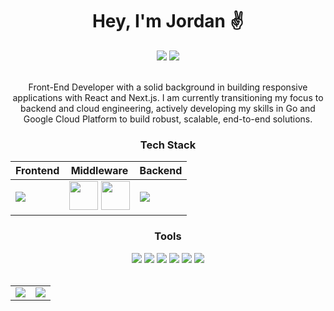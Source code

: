 <div align="center">
<h1>Hey, I'm Jordan ✌️</h1>

<img src="https://img.shields.io/badge/Status-Online-green" />
<img src="https://img.shields.io/badge/Learning-Google%20Cloud%20Engineering-blue" />
<br>
<br>
<p>Front-End Developer with a solid background in building responsive applications with React and Next.js. I am currently transitioning my focus to backend and cloud engineering, actively developing my skills in Go and Google Cloud Platform to build robust, scalable, end-to-end solutions.</p>


  <h3>Tech Stack</h3>
  <table>
    <thead>
      <tr>
        <th>Frontend</th>
        <th>Middleware</th>
        <th>Backend</th>
      </tr>
    </thead>
    <tbody>
      <tr>
        <td><img src="https://skillicons.dev/icons?i=ts,react,nextjs,tailwind&perline=4" /></td>
        <td align="center"><img src="https://meta-q.cdn.bubble.io/f1740327389123x713161792968389100/n8n%20plugin.png" width="46" />
        <img src="https://cdn.iconscout.com/icon/free/png-256/free-stripe-logo-icon-svg-download-png-498440.png" width="46" /></td>
        <td><img src="https://skillicons.dev/icons?i=go,gcp,firebase&perline=4" /></td>
      </tr>
    </tbody>
  </table>

<h3>Tools</h3>
<img src="https://img.shields.io/badge/Notion-000000?style=for-the-badge&logo=notion&logoColor=white" />
<img src="https://img.shields.io/badge/VSCode-0078D4?style=for-the-badge&logo=visual%20studio%20code&logoColor=white" />
<img src="https://img.shields.io/badge/Google%20Gemini-8E75B2?style=for-the-badge&logo=googlegemini&logoColor=white" />
<img src="https://img.shields.io/badge/Portainer-13BEF9?style=for-the-badge&logo=portainer&logoColor=white" />
<img src="https://img.shields.io/badge/shadcn%2Fui-000000?style=for-the-badge&logo=shadcnui&logoColor=white" />
<img src="https://img.shields.io/badge/Jules-2F93E0?style=for-the-badge&logo=octopusdeploy&logoColor=white" />

  <br>
  <br>
  
<table border="0">
  <tr>
    <td>
      <img src="https://github-readme-stats.vercel.app/api?username=EffexDev&show_icons=true&theme=transparent" />
    </td>
    <td>
      <img src="https://github-readme-stats.vercel.app/api/top-langs/?username=EffexDev&theme=transparent" />
    </td>
  </tr>
</table>
</div>
